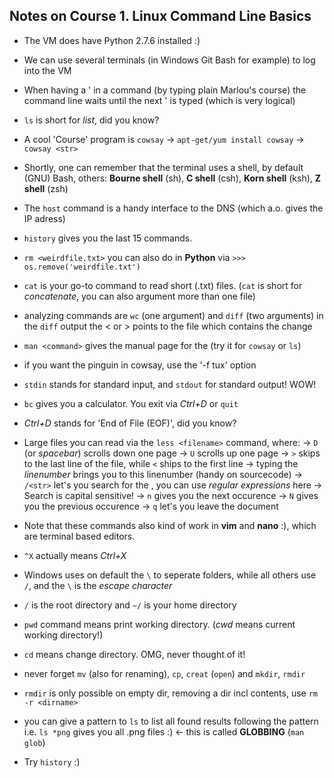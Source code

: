 ## Notes on Course 1. Linux Command Line Basics

* 	The VM does have Python 2.7.6 installed :)
*	We can use several terminals (in Windows Git Bash for example) to log into the VM
* 	When having a ' in a command (by typing plain Marlou's course) 
	the command line waits until the next ' is typed (which is very logical)
*	`ls` is short for _list_, did you know?
*	A cool 'Course' program is `cowsay` 
		-> `apt-get/yum install cowsay`
		-> `cowsay <str>`
*	Shortly, one can remember that the terminal uses a shell, by default (GNU) Bash, 
	others: **Bourne shell** (sh), **C shell** (csh), **Korn shell** (ksh), **Z shell** (zsh)
*	The `host` command is a handy interface to the DNS (which a.o. gives the IP adress)
*	`history` gives you the last 15 commands.
* 	`rm <weirdfile.txt>` you can also do in **Python** via `>>> os.remove('weirdfile.txt')`

*	`cat` is your go-to command to read short (.txt) files.
	(`cat` is short for _concatenate_, you can also argument more than one file)
*	analyzing commands are `wc` (one argument) and `diff` (two arguments)
	in the `diff` output the < or > points to the file which contains the change
*	`man <command>` gives the manual page for the <command> (try it for `cowsay` or `ls`)
*	if you want the pinguin in cowsay, use the '-f tux' option
*	`stdin` stands for standard input, and `stdout` for standard output! WOW!
*	`bc` gives you a calculator. You exit via _Ctrl+D_ or `quit`
*	_Ctrl+D_ stands for 'End of File (EOF)', did you know?
*	Large files you can read via the `less <filename>` command, where:
		-> `D` (or _spacebar_) scrolls down one page
		-> `U` scrolls up one page
		-> `>` skips to the last line of the file, while `<` ships to the first line
		-> typing the _linenumber_ brings you to this linenumber (handy on sourcecode)
		-> `/<str>` let's you search for the <str>, you can use _regular expressions_ here
			-> Search is capital sensitive!
			-> `n` gives you the next occurence
			-> `N` gives you the previous occurence
		-> `q` let's you leave the document
*	Note that these commands also kind of work in **vim** and **nano** :), 
	which are terminal based editors.
*	`^X` actually means _Ctrl+X_

*	Windows uses on default the `\` to seperate folders, while all others use `/`, 
	and the `\` is the _escape character_
*	`/` is the root directory and `~/` is your home directory
*	`pwd` command means print working directory. (_cwd_ means current working directory!)
*	`cd` means change directory. OMG, never thought of it!
*	never forget `mv` (also for renaming), `cp`, `creat` (`open`) and `mkdir`, `rmdir` 
*	`rmdir` is only possible on empty dir, removing a dir incl contents, use `rm -r <dirname>`
*	you can give a pattern to `ls` to list all found results following the pattern
	i.e. `ls *png` gives you all .png files :) <- this is called **GLOBBING** (`man glob`)
	
*	Try `history` :)
